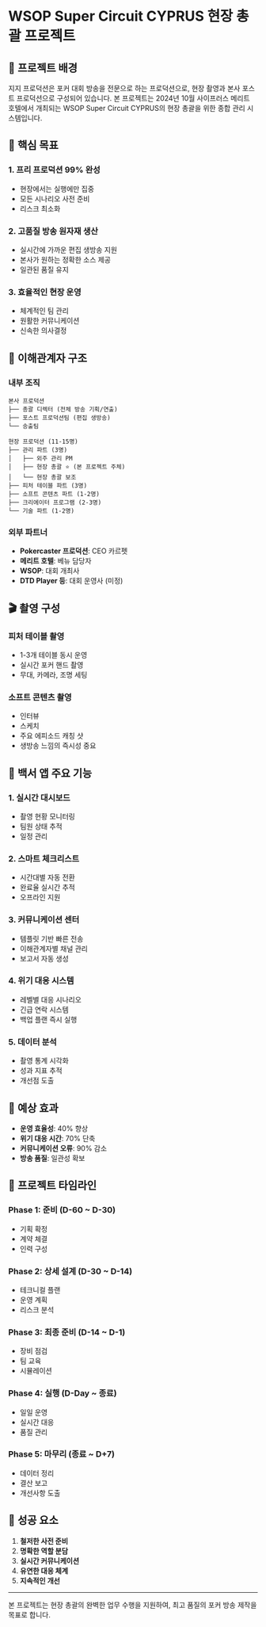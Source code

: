 # WSOP Super Circuit CYPRUS 현장 총괄 프로젝트

## 📌 프로젝트 배경

지지 프로덕션은 포커 대회 방송을 전문으로 하는 프로덕션으로, 현장 촬영과 본사 포스트 프로덕션으로 구성되어 있습니다. 본 프로젝트는 2024년 10월 사이프러스 메리트 호텔에서 개최되는 WSOP Super Circuit CYPRUS의 현장 총괄을 위한 종합 관리 시스템입니다.

## 🎯 핵심 목표

### 1. 프리 프로덕션 99% 완성
- 현장에서는 실행에만 집중
- 모든 시나리오 사전 준비
- 리스크 최소화

### 2. 고품질 방송 원자재 생산
- 실시간에 가까운 편집 생방송 지원
- 본사가 원하는 정확한 소스 제공
- 일관된 품질 유지

### 3. 효율적인 현장 운영
- 체계적인 팀 관리
- 원활한 커뮤니케이션
- 신속한 의사결정

## 🏢 이해관계자 구조

### 내부 조직
```
본사 프로덕션
├── 총괄 디렉터 (전체 방송 기획/연출)
├── 포스트 프로덕션팀 (편집 생방송)
└── 송출팀

현장 프로덕션 (11-15명)
├── 관리 파트 (3명)
│   ├── 외주 관리 PM
│   ├── 현장 총괄 ⭐ (본 프로젝트 주체)
│   └── 현장 총괄 보조
├── 피처 테이블 파트 (3명)
├── 소프트 콘텐츠 파트 (1-2명)
├── 크리에이터 프로그램 (2-3명)
└── 기술 파트 (1-2명)
```

### 외부 파트너
- **Pokercaster 프로덕션**: CEO 카르펫
- **메리트 호텔**: 베뉴 담당자
- **WSOP**: 대회 개최사
- **DTD Player 등**: 대회 운영사 (미정)

## 🎬 촬영 구성

### 피처 테이블 촬영
- 1-3개 테이블 동시 운영
- 실시간 포커 핸드 촬영
- 무대, 카메라, 조명 세팅

### 소프트 콘텐츠 촬영
- 인터뷰
- 스케치
- 주요 에피소드 캐칭 샷
- 생방송 느낌의 즉시성 중요

## 📱 백서 앱 주요 기능

### 1. 실시간 대시보드
- 촬영 현황 모니터링
- 팀원 상태 추적
- 일정 관리

### 2. 스마트 체크리스트
- 시간대별 자동 전환
- 완료율 실시간 추적
- 오프라인 지원

### 3. 커뮤니케이션 센터
- 템플릿 기반 빠른 전송
- 이해관계자별 채널 관리
- 보고서 자동 생성

### 4. 위기 대응 시스템
- 레벨별 대응 시나리오
- 긴급 연락 시스템
- 백업 플랜 즉시 실행

### 5. 데이터 분석
- 촬영 통계 시각화
- 성과 지표 추적
- 개선점 도출

## 🚀 예상 효과

- **운영 효율성**: 40% 향상
- **위기 대응 시간**: 70% 단축
- **커뮤니케이션 오류**: 90% 감소
- **방송 품질**: 일관성 확보

## 📅 프로젝트 타임라인

### Phase 1: 준비 (D-60 ~ D-30)
- 기획 확정
- 계약 체결
- 인력 구성

### Phase 2: 상세 설계 (D-30 ~ D-14)
- 테크니컬 플랜
- 운영 계획
- 리스크 분석

### Phase 3: 최종 준비 (D-14 ~ D-1)
- 장비 점검
- 팀 교육
- 시뮬레이션

### Phase 4: 실행 (D-Day ~ 종료)
- 일일 운영
- 실시간 대응
- 품질 관리

### Phase 5: 마무리 (종료 ~ D+7)
- 데이터 정리
- 결산 보고
- 개선사항 도출

## 🔑 성공 요소

1. **철저한 사전 준비**
2. **명확한 역할 분담**
3. **실시간 커뮤니케이션**
4. **유연한 대응 체계**
5. **지속적인 개선**

---

본 프로젝트는 현장 총괄의 완벽한 업무 수행을 지원하여, 최고 품질의 포커 방송 제작을 목표로 합니다.